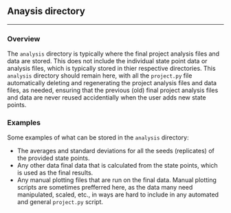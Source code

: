 ## Anaysis directory
--------------------

### Overview
The `analysis` directory is typically where the final project analysis files and data are stored.  This does not include the individual state point data or analysis files, which is typically stored in thier respective directories.  This `analysis` directory should remain here, with all the `project.py` file automatically deleting and regenerating the project analysis files and data files, as needed, ensuring that the previous (old) final project analysis files and data are never reused accidentially when the user adds new state points. 

### Examples

Some examples of what can be stored in the `analysis` directory:

 - The averages and standard deviations for all the seeds (replicates) of the provided state points.  
 - Any other data final data that is calculated from the state points, which is used as the final results.
 - Any manual plotting files that are run on the final data.  Manual plotting scripts are sometimes prefferred here, as the data many need manipulated, scaled, etc., in ways are hard to include in any automated and general `project.py` script.  
